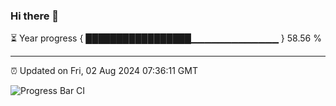 ### Hi there 👋

⏳ Year progress { █████████████████▁▁▁▁▁▁▁▁▁▁▁▁▁ } 58.56 %

---

⏰ Updated on Fri, 02 Aug 2024 07:36:11 GMT

![Progress Bar CI](https://github.com/IshwaranRudhara/GIT-ACTION/workflows/Progress%20Bar%20CI/badge.svg)
